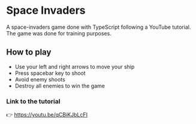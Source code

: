 # Space Invaders
A space-invaders game done with TypeScript following a YouTube tutorial.
The game was done for training purposes.
## How to play
- Use your left and right arrows to move your ship
- Press spacebar key to shoot
- Avoid enemy shoots
- Destroy all enemies to win the game
### Link to the tutorial
:point_right: https://youtu.be/qCBiKJbLcFI
